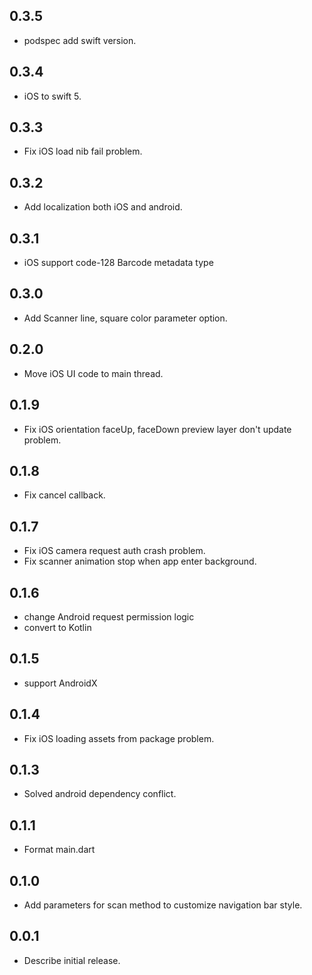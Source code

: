 ## 0.3.5

* podspec add swift version.

## 0.3.4

* iOS to swift 5.

## 0.3.3

* Fix iOS load nib fail problem. 

## 0.3.2

* Add localization both iOS and android. 

## 0.3.1

* iOS support code-128 Barcode metadata type

## 0.3.0

* Add Scanner line, square color parameter option.

## 0.2.0

* Move iOS UI code to main thread.

## 0.1.9

* Fix iOS orientation faceUp, faceDown preview layer don't update problem.

## 0.1.8

* Fix cancel callback.

## 0.1.7

* Fix iOS camera request auth crash problem.
* Fix scanner animation stop when app enter background.

## 0.1.6

* change Android request permission logic
* convert to Kotlin

## 0.1.5

* support AndroidX

## 0.1.4

* Fix iOS loading assets from package problem.

## 0.1.3

*  Solved android dependency conflict.

## 0.1.1

*  Format main.dart

## 0.1.0

*  Add parameters for scan method to customize navigation bar style.

## 0.0.1

*  Describe initial release.
